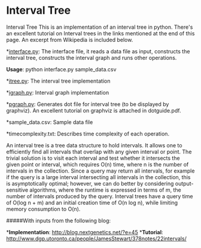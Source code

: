 # Interval Tree
Interval Tree
This is an implementation of an interval tree in python. There's an excellent tutorial on Interval trees in the links mentioned at the end of this page. An excerpt from Wikipedia is included below.

*[interface.py](https://github.com/regstrtn/interval-tree/blob/master/interface.py): The interface file, it reads a data file as input, constructs the interval tree, constructs the interval graph and runs other operations. 

**Usage**: python interface.py sample_data.csv

*[itree.py](https://github.com/regstrtn/interval-tree/blob/master/itree.py): The interval tree implementation

*[igraph.py](https://github.com/regstrtn/interval-tree/blob/master/igraph.py): Interval graph implementation

*[pgraph.py](https://github.com/regstrtn/interval-tree/blob/master/pgraph.py): Generates dot file for interval tree (to be displayed by graphviz). An excellent tutorial on graphviz is attached in dotguide.pdf.

*sample_data.csv: Sample data file

*timecomplexity.txt: Describes time complexity of each operation.

An interval tree is a tree data structure to hold intervals. It allows one to efficiently find all intervals that overlap with any given interval or point. The trivial solution is to visit each interval and test whether it intersects the given point or interval, which requires O(n) time, where n is the number of intervals in the collection. Since a query may return all intervals, for example if the query is a large interval intersecting all intervals in the collection, this is asymptotically optimal; however, we can do better by considering output-sensitive algorithms, where the runtime is expressed in terms of m, the number of intervals produced by the query. Interval trees have a query time of O(log n + m) and an initial creation time of O(n log n), while limiting memory consumption to O(n).

#####With inputs from the following blog:

***Implementation**: http://blog.nextgenetics.net/?e=45
***Tutorial**: http://www.dgp.utoronto.ca/people/JamesStewart/378notes/22intervals/
